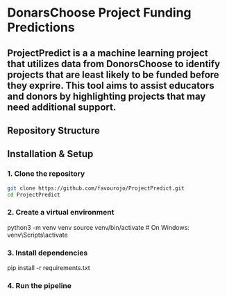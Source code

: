 # DonarsChoose Project Funding Predictions

ProjectPredict is a a machine learning project that utilizes data from DonorsChoose to identify projects that are least likely to be funded before they exprire. This tool aims to assist educators and donors by highlighting projects that may need additional support.
---

## Repository Structure 


## Installation & Setup 

### 1. Clone the repository 
```bash
git clone https://github.com/favourojo/ProjectPredict.git
cd ProjectPredict
```

### 2. Create a virtual environment 
python3 -m venv venv
source venv/bin/activate  # On Windows: venv\Scripts\activate

### 3. Install dependencies
pip install -r requirements.txt

### 4. Run the pipeline 





